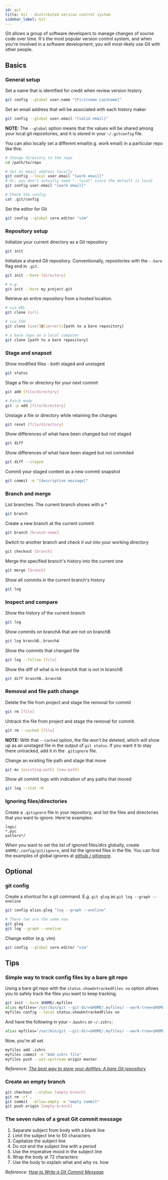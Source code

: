 ```yaml
---
id: git
title: Git - distributed version control system
sidebar_label: Git
---
```


Git allows a group of software developers to manage changes of sourse code over time. 
It's the most popular version control system, and when you're involved in a software 
development, you will most-likely use Git with other people. 

## Basics

### General setup

Set a name that is identified for credit when review version history

``` sh
git config --global user.name "[Firstname Lastname]"
```

Set an email address that will be associated with each history maker

``` sh
git config --global user.email "[valid email]"
```

**NOTE:** The `--global` option means that the values will be shared among your local git repositories,
and it is stored in your `~/.gitconfig` file.


You can also locally set a different email(e.g. work email) in a particular repo like this:

``` sh
# Change directory to the repo
cd /path/to/repo

# Set an email address locally
git config --local user.email "[work email]"
# Or, you don't actually need "--local" since the default is local
git config user.email "[work email]"

# Check the config
cat .git/config
```

Set the editor for Git

``` sh
git config --global core.editor "vim"
```

### Repository setup

Initialize your current directory as a Git repository

``` sh
git init
```

Initialize a shared Git repository. Conventionally, repositories with the `--bare` flag
end in `.git`.

``` sh
git init --bare [directory]

# e.g.
git init --bare my_project.git
```

Retrieve an entire repository from a hosted location.

``` sh
# via URL
git clone [url]

# via SSH
git clone [user]@[server]:[path to a bare repository]

# a bare repo on a local computer
git clone [path to a bare repository]
```

### Stage and snapsot

Show modified files - both staged and unstaged

``` sh
git status
```

Stage a file or directory for your next commit

``` sh
git add [file/directory]

# Patch mode
git -p add [file/directory]

```

Unstage a file or directory while retaining the changes

``` sh
git reset [file/directory]
```

Show differences of what have been changed but not staged

``` sh
git diff
```

Show differences of what have been staged but not commited

``` sh
git diff --staged
```

Commit your staged content as a new commit snapshot

``` sh
git commit -m "[descriptive message]"
```

### Branch and merge

List branches. The current branch shows with a *

``` sh
git branch
```

Create a new branch at the current commit

``` sh
git branch [branch-name]
```

Swtich to another branch and check it out into your working directory

``` sh
git checkout [branch]
```

Merge the specified branch's history into the current one

``` sh
git merge [branch]
```

Show all commits in the current branch's history

``` sh
git log
```

### Inspect and compare

Show the history of the current branch

``` sh
git log
```

Show commits on branchA that are not on branchB

``` sh
git log branchB..branchA
```

Show the commits that changed file

``` sh
git log --follow [file]
```

Show the diff of what is in branchA that is not in branchB

``` sh
git diff branchB..branchA
```

### Removal and file path change

Delete the file from project and stage the removal for commit

``` sh
git rm [file]
```

Untrack the file from project and stage the removal for commit.

``` sh
git rm --cached [file]
```

**NOTE:** With that `--cached` option, the file won't be deleted, which will show
up as an unstaged file in the output of `git status`. If you want it to stay there 
untracked, add it in the `.gitignore` file.

Change an existing file path and stage that move

``` sh
git mv [existing-path] [new-path]
```

Show all commit logs with indication of any paths that moved

``` sh
git log --stat -M
```

### Ignoring files/directories

Create a `.gitignore` file in your repository, and list the files and directories
that you want to ignore. Here're examples:

``` text
logs/
*.pyc
pattern*/
```

When you want to set the list of ignored files/dirs globally, create `$HOME/.config/git/ignore`,
and list the ignored files in the file. You can find the examples of global ignores at 
[github / gitignore](https://github.com/github/gitignore).

## Optional

### git config

Create a shortcut for a git command. E.g. `git glog` as `git log --graph --oneline`

``` sh
git config alias.glog "log --graph --oneline"

# These two are the same now
git glog
git log --graph --oneline
```

Change editor (e.g. vim)

``` sh
git config --global core.editor "vim"
```

## Tips

### Simple way to track config files by a bare git repo

Using a bare git repo with the `status.showUntrackedFiles no` option allows you to safely track the files you want to keep tracking.

``` sh
git init --bare $HOME/.myfiles
alias myfiles='/usr/bin/git --git-dir=$HOME/.myfiles/ --work-tree=$HOME'
myfiles config --local status.showUntrackedFiles no
```

And have the following in your `~.bashrc` or `~/.zshrc`:

``` sh
alias myfiles='/usr/bin/git --git-dir=$HOME/.myfiles/ --work-tree=$HOME'
```

Now, you're all set.

``` sh
myfiles add .zshrc
myfiles commit -m "Add zshrc file"
myfiles push --set-upstream origin master
```

*Reference: [The best way to store your dotfiles: A bare Git repository](https://www.atlassian.com/git/tutorials/dotfiles)*

### Create an empty branch

``` sh
git checkout --orphan [empty-branch]
git rm -rf .
git commit --allow-empty -m "empty commit"
git push origin [empty-branch]
```

### The seven rules of a great Git commit message

1. Separate subject from body with a blank line
2. Limit the subject line to 50 characters
3. Capitalize the subject line
4. Do not end the subject line with a period
5. Use the imperative mood in the subject line
6. Wrap the body at 72 characters
7. Use the body to explain what and why vs. how

*Reference: [How to Write a Git Commit Message](https://chris.beams.io/posts/git-commit/)*
